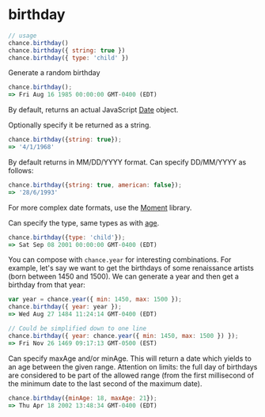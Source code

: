 # birthday

```js
// usage
chance.birthday()
chance.birthday({ string: true })
chance.birthday({ type: 'child' })
```

Generate a random birthday

```js
chance.birthday();
=> Fri Aug 16 1985 00:00:00 GMT-0400 (EDT)
```

By default, returns an actual JavaScript [Date][Date] object.

Optionally specify it be returned as a string.

```js
chance.birthday({string: true});
=> '4/1/1968'
```

By default returns in MM/DD/YYYY format. Can specify DD/MM/YYYY as follows:

```js
chance.birthday({string: true, american: false});
=> '28/6/1993'
```

For more complex date formats, use the [Moment][Moment] library.

Can specify the type, same types as with [age](#age).

```js
chance.birthday({type: 'child'});
=> Sat Sep 08 2001 00:00:00 GMT-0400 (EDT)
```

You can compose with `chance.year` for interesting combinations. For example, let's say we want to get the birthdays of some renaissance artists (born between 1450 and 1500). We can generate a year and then get a birthday from that year:

```js
var year = chance.year({ min: 1450, max: 1500 });
chance.birthday({ year: year });
=> Wed Aug 27 1484 11:24:14 GMT-0400 (EDT)

// Could be simplified down to one line
chance.birthday({ year: chance.year({ min: 1450, max: 1500 }) });
=> Fri Nov 26 1469 09:17:13 GMT-0500 (EST)
```

Can specify maxAge and/or minAge. This will return a date which yields to an age between the given range. Attention on limits: the full day of birthdays are considered to be part of the allowed range (from the first millisecond of the minimum date to the last second of the maximum date).

```js
chance.birthday({minAge: 18, maxAge: 21});
=> Thu Apr 18 2002 13:48:34 GMT-0400 (EDT)
```


[Date]: https://developer.mozilla.org/en-US/docs/Web/JavaScript/Reference/Global_Objects/Date
[Moment]: http://momentjs.com
